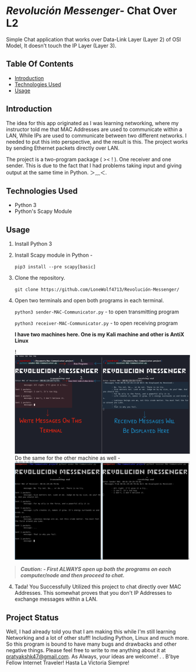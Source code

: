 ﻿# _Revolución_ _Messenger_- Chat Over L2

Simple Chat application that works over Data-Link Layer (Layer 2)  of OSI Model, It doesn't touch the IP Layer (Layer 3).

 ## Table Of Contents
 

 - [Introduction](#Introduction)
 - [Technologies Used](#technologies_used)
 - [Usage](#usage)

## Introduction
The idea for this app originated as I was learning networking, where my instructor told me that MAC Addresses are used to communicate within a LAN, While IPs are used to communicate between two different networks. 
I needed to put this into perspective, and the result is this. The project works by sending Ethernet packets directly over LAN. 

The project is a two-program package ( >< ! ). One receiver and one sender. This is due to the fact that I had problems taking input and giving output at the same time in Python. ＞﹏＜. 

## Technologies Used

 - Python 3
 - Python's Scapy Module

## Usage

 

 1. Install Python 3
 2. Install Scapy module in Python -
 
	 `pip3 install --pre scapy[basic]`
3. Clone  the repository.
	

    `git clone https://github.com/LoneWolf4713/Revolución-Messenger/`
 4. Open two terminals and open both programs in each terminal.
  
	 `python3 sender-MAC-Communicator.py` - to open transmitting program
	 
	 `python3 receiver-MAC-Communicator.py` - to open receiving program
	 
	**I have two machines here. One is my Kali machine and other is AntiX Linux**
		 
	!![Kali Linux](images/kali.png)
	Do the same for the other machine as well -
	 ![AntiX image](images/antix.png)
	


> ***Caution: - First ALWAYS open up both the programs on each computer/node and then proceed to chat.***
4. Tada! You Successfully Utilized this project to chat directly over MAC Addresses. This somewhat proves that you don't IP Addresses to exchange messages within a LAN. 
## Project Status

Well, I had already told you that I am making this while I'm still learning Networking and a lot of other stuff! Including Python, Linux and much more. So this program is bound to have many bugs and drawbacks and other negative things. 
Please feel free to write to me anything about it at pratyakshk47@gmail.com.
As Always, your ideas are  welcome! 
.
.
B'bye Fellow Internet Traveler! 
Hasta La Victoria Siempre! 
 


